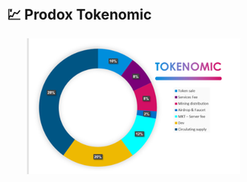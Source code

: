 # 💹 Prodox Tokenomic

<figure><img src="../.gitbook/assets/image (3).png" alt=""><figcaption></figcaption></figure>
